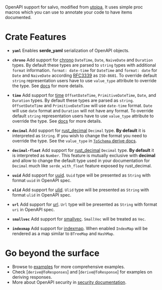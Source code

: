 OpenAPI support for salvo, modified from [utoipa](https://github.com/juhaku/utoipa), It uses simple proc macros which
you can use to annotate your code to have items documented.

# Crate Features

- **`yaml`** Enables **serde_yaml** serialization of OpenAPI objects.

- **`chrono`** Add support for [chrono](https://crates.io/crates/chrono) `DateTime`, `Date`, `NaiveDate` and `Duration`
  types. By default these types are parsed to `string` types with additional `format` information.
  `format: date-time` for `DateTime` and `format: date` for `Date` and `NaiveDate` according
  [RFC3339](https://xml2rfc.ietf.org/public/rfc/html/rfc3339.html#anchor14) as `ISO-8601`. To
  override default `string` representation users have to use `value_type` attribute to override the type.
  See [docs](https://docs.rs/salvo_oapi/latest/salvo_oapi/derive.ToSchema.html) for more details.

- **`time`** Add support for [time](https://crates.io/crates/time) `OffsetDateTime`, `PrimitiveDateTime`, `Date`, and `Duration` types. By default these types are parsed as `string`. `OffsetDateTime` and `PrimitiveDateTime` will use `date-time` format. `Date` will use `date` format and `Duration` will not have any format. To override default `string` representation users have to use `value_type` attribute to override the type. See [docs](https://docs.rs/salvo_oapi/latest/salvo_oapi/derive.ToSchema.html) for more details.

- **`decimal`** Add support for [rust_decimal](https://crates.io/crates/rust_decimal) `Decimal` type. **By default** it is interpreted as `String`. If you wish to change the format you need to override the type. See the `value_type` in [`ToSchema` derive docs][to_schema_derive].

- **`decimal-float`** Add support for [rust_decimal](https://crates.io/crates/rust_decimal) `Decimal` type. **By default** it is interpreted as `Number`. This feature is mutually exclusive with **decimal** and allow to change the default type used in your documentation for `Decimal` much like `serde_with_float` feature exposed by rust_decimal.

- **`uuid`** Add support for [uuid](https://github.com/uuid-rs/uuid). `Uuid` type will be presented as `String` with format `uuid` in OpenAPI spec.

- **`ulid`** Add support for [ulid](https://github.com/dylanhart/ulid-rs). `Ulid` type will be presented as `String` with format `ulid` in OpenAPI spec.

- **`url`** Add support for [url](https://github.com/servo/rust-url). `Url` type will be presented as `String` with format `uri` in OpenAPI spec.

- **`smallvec`** Add support for [smallvec](https://crates.io/crates/smallvec). `SmallVec` will be treated as `Vec`.

- **`indexmap`** Add support for [indexmap](https://crates.io/crates/indexmap). When enabled `IndexMap` will be rendered as a map similar to `BTreeMap` and `HashMap`.

# Go beyond the surface

* Browse to [examples](https://github.com/salvo-rs/salvo/tree/master/examples) for more comprehensive examples.
* Check [`derive@ToResponses`] and [`derive@ToResponse`] for examples on deriving responses.
* More about OpenAPI security in [security documentation][security].

[path]: attr.path.html
[serde]: derive.ToSchema.html#partial-serde-attributes-support

[security]: openapi/security/index.html
[to_schema_derive]: derive.ToSchema.html